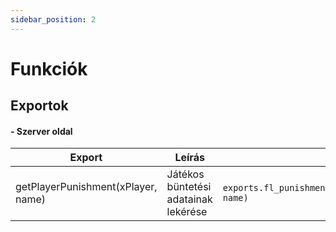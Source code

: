 ```yaml
---
sidebar_position: 2
---
```


# Funkciók

## Exportok

#### - Szerver oldal

<!-- >
> #### - getPlayerPP(player)
>
> - _játékos prémium pontjainak lekérése_
> - _return -> number_
>
>   ```lua
>   exports.fl_dashboard:getPlayerPP(player)
>   ```
>
> #### - setPlayerPP(player)
>
> - _játékos prémium pontjainak beállítása_
> - _return boolean_
>
>   ```lua
>   exports.fl_dashboard:setPlayerPP(player)
>   ```
>
> #### - takePlayerPP(player)
>
> - _játékos prémium pontjaiból levonás_
> - _return boolean_
>
>   ```lua
>   exports.fl_dashboard:takePlayerPP(player, value)
>   ``` -->

| Export                             | Leírás                               | Kód                                                         |
| ---------------------------------- | ------------------------------------ | ----------------------------------------------------------- |
| getPlayerPunishment(xPlayer, name) | Játékos büntetési adatainak lekérése | `exports.fl_punishments:getPlayerPunishment(xPlayer, name)` |
